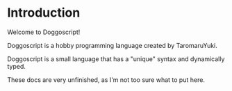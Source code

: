 # Introduction

Welcome to Doggoscript!

Doggoscript is a hobby programming language created by TaromaruYuki.

Doggoscript is a small language that has a "unique" syntax and dynamically typed.

These docs are very unfinished, as I'm not too sure what to put here.